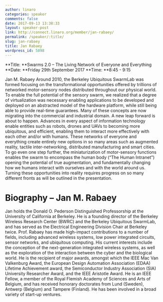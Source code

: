 ```yaml
---
author: linaro
categories: speaker
comments: false
date: 2017-09-13 13:38:33
layout: speaker-post
link: http://connect.linaro.org/member/jan-rabaey/
permalink: /speaker/:title/
slug: jan-rabaey
title: Jan Rabaey
wordpress_id: 5898
---
```


**Title: **Swarms 2.0 – The Living Network of Everyone and Everything
**Date: **Friday 29th September 2017
**Time: **8:45 - 9:15

Jan M. Rabaey
Around 2010, the Berkeley Ubiquitous SwarmLab was formed focusing on the transformational
opportunities offered by trillions of networked motor-sensory nodes distributed throughout our
physical world. To enable the full potential of the sensory swarm, we realized that a degree of
virtualization was necessary enabling applications to be developed and deployed on an
abstracted model of the hardware platform, while still being able to provide real-time
guarantees. Many of these concepts are now migrating into the commercial and industrial
domain.
A new leap forward is about to happen. Advances in every aspect of information technology
enable entities such as robots, drones and UAVs to becoming more ubiquitous, and efficient,
enabling them to interact more effectively with each other and/or with humans. These networks
of everyone and everything create entirely new options in so many areas such as augmented
reality, tactile inter-networking, distributed manufacturing and smart cities. To go even one step
further, the miniaturization of motor-sensory functions enables the swarm to encompass the
human body (“The Human Intranet”) opening the potential of true augmentation, and
fundamentally changing how we humans interact with ourselves and with the world around us.
Turning these opportunities into reality requires progress on so many different fronts as will be
outlined in the presentation.


# Biography – Jan M. Rabaey


Jan holds the Donald O. Pederson Distinguished Professorship at the University of California at
Berkeley. He is a founding director of the Berkeley Wireless Research Center (BWRC) and the
Berkeley Ubiquitous SwarmLab, and has served as the Electrical Engineering Division Chair at
Berkeley twice.
Prof. Rabaey has made high-impact contributions to a number of fields, including advanced
wireless systems, low power integrated circuits, sensor networks, and ubiquitous computing. His
current interests include the conception of the next-generation integrated wireless systems, as well
as the exploration of the interaction between the cyber and the biological world.
He is the recipient of major awards, amongst which the IEEE Mac Van Valkenburg Award, the
European Design Automation Association (EDAA) Lifetime Achievement award, the
Semiconductor Industry Association (SIA) University Researcher Award, and the IEEE Aristotle
Award. He is an IEEE Fellow, a member of the Royal Flemish Academy of Sciences and Arts of
Belgium, and has received honorary doctorates from Lund (Sweden), Antwerp (Belgium) and
Tampere (Finland). He has been involved in a broad variety of start-up ventures.